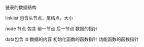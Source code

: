 链表的数据结构

linklist  包含头节点，尾结点，大小

node  节点 包含 前一节点   后一节点  数据的指针

data包含 id 数据的内容  初始化函数的函数指针 功能函数的函数指针

